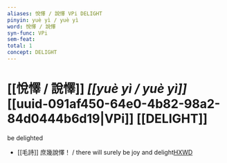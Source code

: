 ```yaml
---
aliases: 悅懌 / 說懌 VPi DELIGHT
pinyin: yuè yì / yuè yì
word: 悅懌 / 說懌
syn-func: VPi
sem-feat: 
total: 1
concept: DELIGHT 
---
```

# [[悅懌 / 說懌]] *[[yuè yì / yuè yì]]*  [[uuid-091af450-64e0-4b82-98a2-84d0444b6d19|VPi]] [[DELIGHT]]
be delighted
 - [[毛詩]] 庶幾說懌！ / there will surely be joy and delight[HXWD](https://hxwd.org/textview.html?location=KR1c0001_tls_021-45a.1)